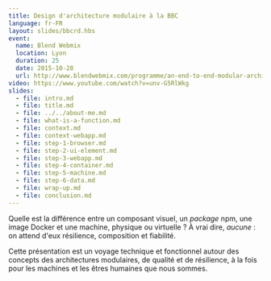 ```yaml
---
title: Design d'architecture modulaire à la BBC
language: fr-FR
layout: slides/bbcrd.hbs
event:
  name: Blend Webmix
  location: Lyon
  duration: 25
  date: 2015-10-28
  url: http://www.blendwebmix.com/programme/an-end-to-end-modular-architecture-at-the-bbc.html
video: https://www.youtube.com/watch?v=unv-G5RlWkg
slides:
  - file: intro.md
  - file: title.md
  - file: ../../about-me.md
  - file: what-is-a-function.md
  - file: context.md
  - file: context-webapp.md
  - file: step-1-browser.md
  - file: step-2-ui-element.md
  - file: step-3-webapp.md
  - file: step-4-container.md
  - file: step-5-machine.md
  - file: step-6-data.md
  - file: wrap-up.md
  - file: conclusion.md
---
```


Quelle est la différence entre un composant visuel, un *package* npm, une image Docker et une machine, physique ou virtuelle ? À vrai dire, *aucune* : on attend d'eux résilience, composition et fiabilité.

Cette présentation est un voyage technique et fonctionnel autour des concepts des architectures modulaires, de qualité et de résilience, à la fois pour les machines et les êtres humaines que nous sommes.
